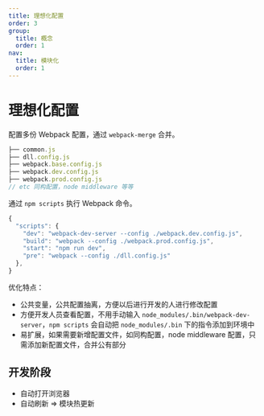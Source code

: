 ```yaml
---
title: 理想化配置
order: 3
group:
  title: 概念
  order: 1
nav:
  title: 模块化
  order: 1
---
```


# 理想化配置

配置多份 Webpack 配置，通过 `webpack-merge` 合并。

```js
├── common.js
├── dll.config.js
├── webpack.base.config.js
├── webpack.dev.config.js
├── webpack.prod.config.js
// etc 同构配置，node middleware 等等
```

通过 `npm scripts` 执行 Webpack 命令。

```js
{
  "scripts": {
    "dev": "webpack-dev-server --config ./webpack.dev.config.js",
    "build": "webpack --config ./webpack.prod.config.js",
    "start": "npm run dev",
    "pre": "webpack --config ./dll.config.js"
  },
}
```

优化特点：

* 公共变量，公共配置抽离，方便以后进行开发的人进行修改配置
* 方便开发人员查看配置，不用手动输入 `node_modules/.bin/webpack-dev-server`，`npm scripts` 会自动把 `node_modules/.bin` 下的指令添加到环境中
* 易扩展，如果需要新增配置文件，如同构配置，node middleware 配置，只需添加新配置文件，合并公有部分

## 开发阶段

* 自动打开浏览器
* 自动刷新 => 模块热更新

